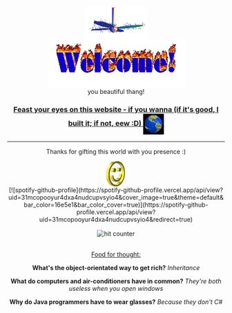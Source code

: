<div align="center">
<img src="https://github.com/Anri-Lombard/Anri-Lombard/raw/main/img/fan-1.gif" alt="Fan" align="center">
</div>

<div align="center">
<img src="https://github.com/Anri-Lombard/Anri-Lombard/raw/main/img/welcome-fire.gif" alt="Welcome" align="center">
</div>

<div align="center">
you beautiful thang!
</div>

<h3 align="center">
<a href="https://anrilombard.com">Feast your eyes on this website - if you wanna (if it's good, I built it; if not, eew :D)
<img src="https://github.com/Anri-Lombard/Anri-Lombard/raw/main/img/website.gif" alt="Visit homepage" align="center">
</a>
</h3>

<hr>

<div align="center">
<p>Thanks for gifting this world with you presence :)</p>
<div>
<img src="https://github.com/Anri-Lombard/Anri-Lombard/raw/main/img/smile.gif" alt="Smiley" align="center">
</div>
</div>

<div align="center">
  [![spotify-github-profile](https://spotify-github-profile.vercel.app/api/view?uid=31mcopooyur4dxa4nudcupvsyio4&cover_image=true&theme=default&bar_color=16e5e1&bar_color_cover=true)](https://spotify-github-profile.vercel.app/api/view?uid=31mcopooyur4dxa4nudcupvsyio4&redirect=true)
</div>

<div align="center">
<p></p>
<img src="https://profile-counter.glitch.me/main/count.svg" alt="hit counter" align="center">
</div>
<br />
<div align="center">
<p><u>Food for thought:</u></p>
<p><strong>What's the object-orientated way to get rich?</strong> <em>Inheritance</em></p>
<p><strong>What do computers and air-conditioners have in common?</strong> <em>They're both useless when you open windows</em></p>
<p><strong>Why do Java programmers have to wear glasses?</strong> <em>Because they don't C#</em></p>
</div>
